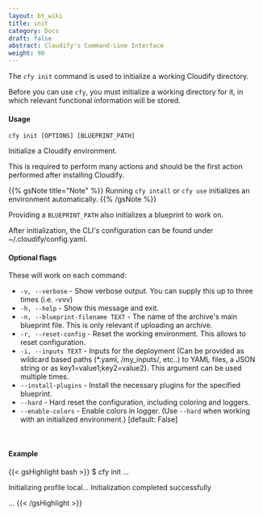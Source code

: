 ```yaml
---
layout: bt_wiki
title: init
category: Docs
draft: false
abstract: Cloudify's Command-Line Interface
weight: 90
---
```


The `cfy init` command is used to initialize a working Cloudify directory.

Before you can use `cfy`, you must initialize a working directory for it, in which relevant functional information will be stored.

#### Usage 
`cfy init [OPTIONS] [BLUEPRINT_PATH]`

Initialize a Cloudify environment.

This is required to perform many actions and should be the first action
performed after installing Cloudify.

{{% gsNote title="Note" %}}
Running `cfy intall` or `cfy use` initializes an
environment automatically.
{{% /gsNote %}}

Providing a `BLUEPRINT_PATH` also initializes a blueprint to work on.

After initialization, the CLI's configuration can be found under
~/.cloudify/config.yaml. 

#### Optional flags

These will work on each command:

* `-v, --verbose` - Show verbose output. You can supply this up to three times (i.e. -vvv)
* `-h, --help` - Show this message and exit.
* `-n, --blueprint-filename TEXT` -  The name of the archive's main blueprint
                                 file. This is only relevant if uploading an
                                 archive.
* `-r, --reset-config` - 
						Reset the working environment. This allows to reset configuration.
* `-i, --inputs TEXT` - Inputs for the deployment (Can be provided as wildcard
                        based paths (*.yaml, /my_inputs/, etc..) to YAML files,
                        a JSON string or as key1=value1;key2=value2). This
                        argument can be used multiple times.
* `--install-plugins` - Install the necessary plugins for the specified blueprint.
* `--hard` -            Hard reset the configuration, including coloring and
                        loggers.
* `--enable-colors` -   Enable colors in logger. (Use `--hard` when
                                 working with an initialized environment.)
                                 [default: False]


&nbsp;
#### Example

{{< gsHighlight  bash  >}}
$ cfy init
...

Initializing profile local...
Initialization completed successfully

...
{{< /gsHighlight >}}
